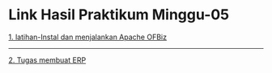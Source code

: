 
# Link Hasil Praktikum Minggu-05

[1. latihan-Instal dan menjalankan Apache OFBiz](latihan.md)

---

[2. Tugas membuat ERP](tugas-minggu-04.md)

